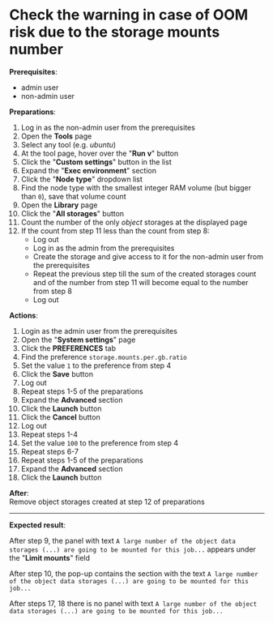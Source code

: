 # Check the warning in case of OOM risk due to the storage mounts number

**Prerequisites**:

- admin user
- non-admin user

**Preparations**:

1. Log in as the non-admin user from the prerequisites
2. Open the **Tools** page
3. Select any tool (e.g. _ubuntu_)
4. At the tool page, hover over the "**Run v**" button
5. Click the "**Custom settings**" button in the list
6. Expand the "**Exec environment**" section
7. Click the "**Node type**" dropdown list
8. Find the node type with the smallest integer RAM volume (but bigger than `0`), save that volume count
9. Open the **Library** page
10. Click the "**All storages**" button
11. Count the number of the only _object_ storages at the displayed page
12. If the count from step 11 less than the count from step 8:
    - Log out
    - Log in as the admin from the prerequisites
    - Create the storage and give access to it for the non-admin user from the prerequisites
    - Repeat the previous step till the sum of the created storages count and of the number from step 11 will become equal to the number from step 8
    - Log out

**Actions**:

1. Login as the admin user from the prerequisites
2. Open the "**System settings**" page
3. Click the **PREFERENCES** tab
4. Find the preference `storage.mounts.per.gb.ratio`
5. Set the value `1` to the preference from step 4
6. Click the **Save** button
7. Log out
8. Repeat steps 1-5 of the preparations
9. Expand the **Advanced** section
10. Click the **Launch** button
11. Click the **Cancel** button
12. Log out
13. Repeat steps 1-4
14. Set the value `100` to the preference from step 4
15. Repeat steps 6-7
16. Repeat steps 1-5 of the preparations
17. Expand the **Advanced** section
18. Click the **Launch** button

**After**:  
Remove object storages created at step 12 of preparations

***

**Expected result**:

After step 9, the panel with text `A large number of the object data storages (...) are going to be mounted for this job...` appears under the "**Limit mounts**" field

After step 10, the pop-up contains the section with the text `A large number of the object data storages (...) are going to be mounted for this job...`

After steps 17, 18 there is no panel with text `A large number of the object data storages (...) are going to be mounted for this job...`
